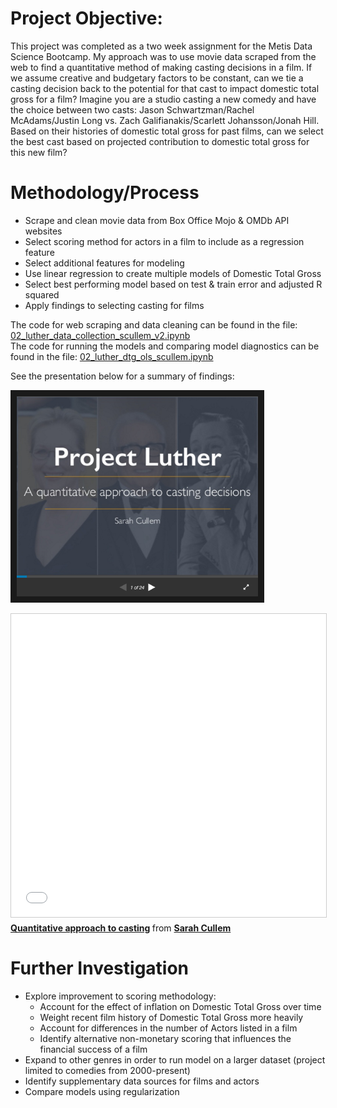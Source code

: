 # Project Objective:

This project was completed as a two week assignment for the Metis Data Science Bootcamp. My approach was to use movie data scraped from the web to find a quantitative method of making casting decisions in a film. If we assume creative and budgetary factors to be constant, can we tie a casting decision back to the potential for that cast to impact domestic total gross for a film? Imagine you are a studio casting a new comedy and have the choice between two casts: Jason Schwartzman/Rachel McAdams/Justin Long vs. Zach Galifianakis/Scarlett Johansson/Jonah Hill. Based on their histories of domestic total gross for past films, can we select the best cast based on projected contribution to domestic total gross for this new film?

# Methodology/Process
* Scrape and clean movie data from Box Office Mojo & OMDb API websites
* Select scoring method for actors in a film to include as a regression feature
* Select additional features for modeling
* Use linear regression to create multiple models of Domestic Total Gross
* Select best performing model based on test & train error and adjusted R squared
* Apply findings to selecting casting for films

The code for web scraping and data cleaning can be found in the file: [02_luther_data_collection_scullem_v2.ipynb](https://github.com/scullem/quantitative_casting/blob/master/02_luther_data_collection_scullem_v2.ipynb) <br>
The code for running the models and comparing model diagnostics can be found in the file: [02_luther_dtg_ols_scullem.ipynb](https://github.com/scullem/quantitative_casting/blob/master/02_luther_dtg_ols_scullem.ipynb.ipynb) 

See the presentation below for a summary of findings:

<a href="http://www.slideshare.net/scullem/quantitative-approach-to-casting" target="_blank"><img src="images/quantitative_casting_slideshare.png" 
alt="Link to SlideShare Presentation" width="386.1" height="320.1" border="10" /></a>

<iframe src="//www.slideshare.net/slideshow/embed_code/key/i11rWtIsf2q0BD" width="595" height="485" frameborder="0" marginwidth="0" marginheight="0" scrolling="no" style="border:1px solid #CCC; border-width:1px; margin-bottom:5px; max-width: 100%;" allowfullscreen> </iframe> <div style="margin-bottom:5px"> <strong> <a href="//www.slideshare.net/scullem/quantitative-approach-to-casting" title="Quantitative approach to casting" target="_blank">Quantitative approach to casting</a> </strong> from <strong><a href="//www.slideshare.net/scullem" target="_blank">Sarah Cullem</a></strong> </div>

# Further Investigation
* Explore improvement to scoring methodology:
  * Account for the effect of inflation on Domestic Total Gross over time 
  * Weight recent film history of Domestic Total Gross more heavily
  * Account for differences in the number of Actors listed in a film
  * Identify alternative non-monetary scoring that influences the financial success of a film
* Expand to other genres in order to run model on a larger dataset (project limited to comedies from 2000-present)
* Identify supplementary data sources for films and actors
* Compare models using regularization
